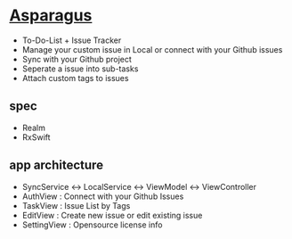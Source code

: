 # [Asparagus](https://itunes.apple.com/us/app/asparagus/id1361881261?mt=8)
- To-Do-List + Issue Tracker
- Manage your custom issue in Local or connect with your Github issues
- Sync with your Github project
- Seperate a issue into sub-tasks
- Attach custom tags to issues

## spec
- Realm
- RxSwift

## app architecture
- SyncService <-> LocalService <-> ViewModel <-> ViewController
- AuthView : Connect with your Github Issues
- TaskView : Issue List by Tags
- EditView : Create new issue or edit existing issue
- SettingView : Opensource license info
